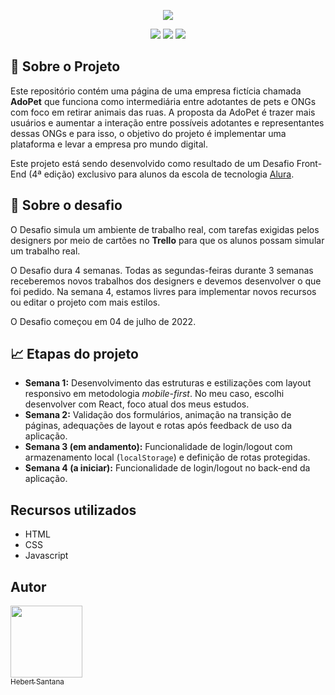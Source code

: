<div align='center'>

![](/public/logo-blue.svg)


  <img src="https://img.shields.io/badge/HTML5-E34F26?style=for-the-badge&logo=html5&logoColor=white">
  <img src="https://img.shields.io/badge/CSS3-1572B6?style=for-the-badge&logo=css3&logoColor=white">
  <img src="https://img.shields.io/badge/JavaScript-F7DF1E?style=for-the-badge&logo=javascript&logoColor=black">
</div>

## 🔎 Sobre o Projeto

Este repositório contém uma página de uma empresa fictícia chamada **AdoPet** que funciona como intermediária entre adotantes de pets e ONGs com foco em retirar animais das ruas. A proposta da AdoPet é trazer mais usuários e aumentar a interação entre possíveis adotantes e representantes dessas ONGs e para isso, o objetivo do projeto é implementar uma plataforma e levar a empresa pro mundo digital.

Este projeto está sendo desenvolvido como resultado de um Desafio Front-End (4ª edição) exclusivo para alunos da escola de tecnologia [Alura](https://www.alura.com.br).

## 🦾 Sobre o desafio

O Desafio simula um ambiente de trabalho real, com tarefas exigidas pelos designers por meio de cartões no **Trello** para que os alunos possam simular um trabalho real.

O Desafio dura 4 semanas. Todas as segundas-feiras durante 3 semanas receberemos novos trabalhos dos designers e devemos desenvolver o que foi pedido. Na semana 4, estamos livres para implementar novos recursos ou editar o projeto com mais estilos.

O Desafio começou em 04 de julho de 2022.

## 📈 Etapas do projeto

-   **Semana 1:** Desenvolvimento das estruturas e estilizações com layout responsivo em metodologia _mobile-first_. No meu caso, escolhi desenvolver com React, foco atual dos meus estudos.
-   **Semana 2:** Validação dos formulários, animação na transição de páginas, adequações de layout e rotas após feedback de uso da aplicação.
-   **Semana 3 (em andamento):** Funcionalidade de login/logout com armazenamento local (`localStorage`) e definição de rotas protegidas.
-   **Semana 4 (a iniciar):** Funcionalidade de login/logout no back-end da aplicação.

## Recursos utilizados

* HTML
* CSS
* Javascript

## Autor

[<img src="https://avatars.githubusercontent.com/u/102166830?v=4" width=115><br><sub>Hebert Santana</sub>](https://github.com/hebert-santana)


